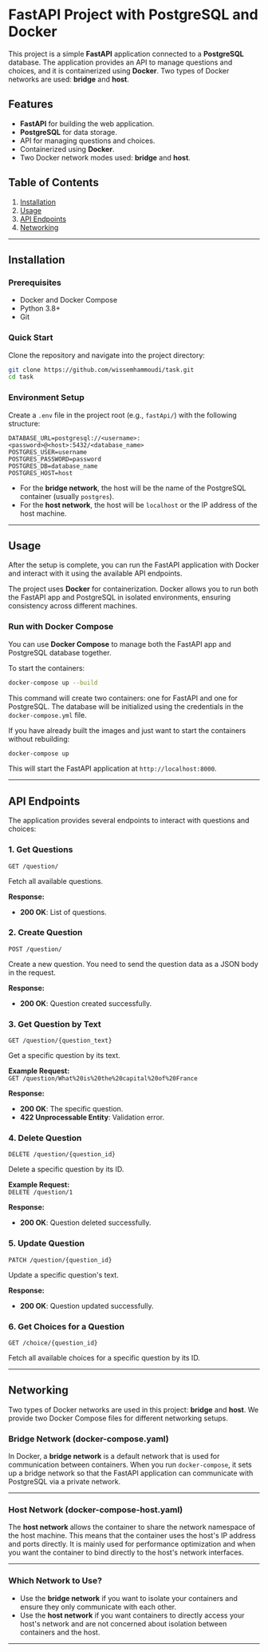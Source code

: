 # FastAPI Project with PostgreSQL and Docker

This project is a simple **FastAPI** application connected to a **PostgreSQL** database. The application provides an API to manage questions and choices, and it is containerized using **Docker**. Two types of Docker networks are used: **bridge** and **host**.

## Features

- **FastAPI** for building the web application.
- **PostgreSQL** for data storage.
- API for managing questions and choices.
- Containerized using **Docker**.
- Two Docker network modes used: **bridge** and **host**.

## Table of Contents

1. [Installation](#installation)
2. [Usage](#usage)
3. [API Endpoints](#api-endpoints)
4. [Networking](#networking)

---

## Installation

### Prerequisites


- Docker and Docker Compose
- Python 3.8+
- Git

### Quick Start

Clone the repository and navigate into the project directory:

```bash
git clone https://github.com/wissemhammoudi/task.git
cd task
```

### Environment Setup

Create a `.env` file in the project root (e.g., `fastApi/`) with the following structure:

```env
DATABASE_URL=postgresql://<username>:<password>@<host>:5432/<database_name>
POSTGRES_USER=username
POSTGRES_PASSWORD=password
POSTGRES_DB=database_name
POSTGRES_HOST=host
```

- For the **bridge network**, the host will be the name of the PostgreSQL container (usually `postgres`).
- For the **host network**, the host will be `localhost` or the IP address of the host machine.

---

## Usage

After the setup is complete, you can run the FastAPI application with Docker and interact with it using the available API endpoints.

The project uses **Docker** for containerization. Docker allows you to run both the FastAPI app and PostgreSQL in isolated environments, ensuring consistency across different machines.

###  Run with Docker Compose

You can use **Docker Compose** to manage both the FastAPI app and PostgreSQL database together.

To start the containers:

```bash
docker-compose up --build
```

This command will create two containers: one for FastAPI and one for PostgreSQL. The database will be initialized using the credentials in the `docker-compose.yml` file.

If you have already built the images and just want to start the containers without rebuilding:

```bash
docker-compose up
```

This will start the FastAPI application at `http://localhost:8000`.

---

## API Endpoints

The application provides several endpoints to interact with questions and choices:

### **1. Get Questions**

`GET /question/`

Fetch all available questions.

**Response:**
- **200 OK**: List of questions.

### **2. Create Question**

`POST /question/`

Create a new question. You need to send the question data as a JSON body in the request.


**Response:**
- **200 OK**: Question created successfully.

### **3. Get Question by Text**

`GET /question/{question_text}`

Get a specific question by its text.

**Example Request:**  
`GET /question/What%20is%20the%20capital%20of%20France`

**Response:**
- **200 OK**: The specific question.
- **422 Unprocessable Entity**: Validation error.

### **4. Delete Question**

`DELETE /question/{question_id}`

Delete a specific question by its ID.

**Example Request:**  
`DELETE /question/1`

**Response:**
- **200 OK**: Question deleted successfully.

### **5. Update Question**

`PATCH /question/{question_id}`

Update a specific question's text.


**Response:**
- **200 OK**: Question updated successfully.

### **6. Get Choices for a Question**

`GET /choice/{question_id}`

Fetch all available choices for a specific question by its ID.

---


## Networking

Two types of Docker networks are used in this project: **bridge** and **host**. We provide two Docker Compose files for different networking setups.

### **Bridge Network (docker-compose.yaml)**

In Docker, a **bridge network** is a default network that is used for communication between containers. When you run `docker-compose`, it sets up a bridge network so that the FastAPI application can communicate with PostgreSQL via a private network.


---

### **Host Network (docker-compose-host.yaml)**

The **host network** allows the container to share the network namespace of the host machine. This means that the container uses the host's IP address and ports directly. It is mainly used for performance optimization and when you want the container to bind directly to the host's network interfaces.

---

### **Which Network to Use?**

- Use the **bridge network** if you want to isolate your containers and ensure they only communicate with each other.
- Use the **host network** if you want containers to directly access your host's network and are not concerned about isolation between containers and the host.

---

